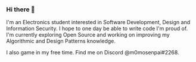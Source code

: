### Hi there 👋

I'm an Electronics student interested in Software Development, Design and Information Security. I hope to one day be able to write code I'm proud of. <br>
I'm currently exploring Open Source and working on improving my Algorithmic and Design Patterns knowledge.

I also game in my free time. Find me on Discord @m0mosenpai#2268. <br>

<!--
**m0mosenpai/m0mosenpai** is a ✨ _special_ ✨ repository because its `README.md` (this file) appears on your GitHub profile.

Here are some ideas to get you started:

- 🔭 I’m currently working on ...
- 🌱 I’m currently learning ...
- 👯 I’m looking to collaborate on ...
- 🤔 I’m looking for help with ...
- 💬 Ask me about ...
- 📫 How to reach me: ...
- 😄 Pronouns: ...
- ⚡ Fun fact: ...
-->
